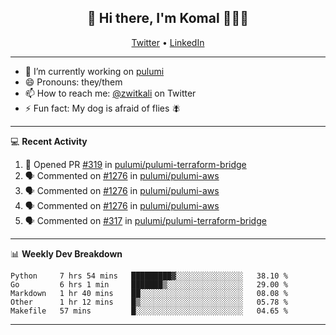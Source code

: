 <h2 align="center"> 👋 Hi there, I'm Komal 🧑🏾‍💻 </h2>
<p align="center">
    <a href="https://twitter.com/zwitkali">Twitter</a> •
    <a href="https://www.linkedin.com/in/komal-ali/">LinkedIn</a>
</p>

--------

- 🔭 I’m currently working on [pulumi](https://github.com/pulumi/pulumi)
- 😄 Pronouns: they/them
- 📫 How to reach me: [@zwitkali](https://twitter.com/zwitkali) on Twitter
- ⚡ Fun fact: My dog is afraid of flies 🪰

--------
💻 **Recent Activity**

<!--START_SECTION:activity-->
1. 💪 Opened PR [#319](https://github.com/pulumi/pulumi-terraform-bridge/pull/319) in [pulumi/pulumi-terraform-bridge](https://github.com/pulumi/pulumi-terraform-bridge)
2. 🗣 Commented on [#1276](https://github.com/pulumi/pulumi-aws/issues/1276) in [pulumi/pulumi-aws](https://github.com/pulumi/pulumi-aws)
3. 🗣 Commented on [#1276](https://github.com/pulumi/pulumi-aws/issues/1276) in [pulumi/pulumi-aws](https://github.com/pulumi/pulumi-aws)
4. 🗣 Commented on [#1276](https://github.com/pulumi/pulumi-aws/issues/1276) in [pulumi/pulumi-aws](https://github.com/pulumi/pulumi-aws)
5. 🗣 Commented on [#317](https://github.com/pulumi/pulumi-terraform-bridge/issues/317) in [pulumi/pulumi-terraform-bridge](https://github.com/pulumi/pulumi-terraform-bridge)
<!--END_SECTION:activity-->

--------

📊 **Weekly Dev Breakdown**
<!--START_SECTION:waka-->
```text
Python     7 hrs 54 mins   █████████▓░░░░░░░░░░░░░░░   38.10 % 
Go         6 hrs 1 min     ███████▒░░░░░░░░░░░░░░░░░   29.00 % 
Markdown   1 hr 40 mins    ██░░░░░░░░░░░░░░░░░░░░░░░   08.08 % 
Other      1 hr 12 mins    █▒░░░░░░░░░░░░░░░░░░░░░░░   05.78 % 
Makefile   57 mins         █░░░░░░░░░░░░░░░░░░░░░░░░   04.65 % 
```
<!--END_SECTION:waka-->

--------